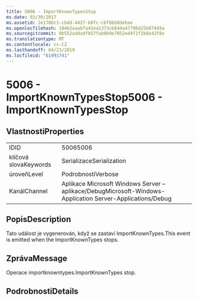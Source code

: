 ```yaml
---
title: 5006 - ImportKnownTypesStop
ms.date: 03/30/2017
ms.assetid: 2e1786c1-cbdd-4427-b8fc-cbf86b8debae
ms.openlocfilehash: 104b2aaabfa41ea1373cb644a47798d25b07449a
ms.sourcegitcommit: 9b552addadfb57fab0b9e7852ed4f1f1b8a42f8e
ms.translationtype: MT
ms.contentlocale: cs-CZ
ms.lasthandoff: 04/23/2019
ms.locfileid: "61991741"
---
```

# <a name="5006---importknowntypesstop"></a><span data-ttu-id="35de2-102">5006 - ImportKnownTypesStop</span><span class="sxs-lookup"><span data-stu-id="35de2-102">5006 - ImportKnownTypesStop</span></span>
## <a name="properties"></a><span data-ttu-id="35de2-103">Vlastnosti</span><span class="sxs-lookup"><span data-stu-id="35de2-103">Properties</span></span>  
  
|||  
|-|-|  
|<span data-ttu-id="35de2-104">ID</span><span class="sxs-lookup"><span data-stu-id="35de2-104">ID</span></span>|<span data-ttu-id="35de2-105">5006</span><span class="sxs-lookup"><span data-stu-id="35de2-105">5006</span></span>|  
|<span data-ttu-id="35de2-106">klíčová slova</span><span class="sxs-lookup"><span data-stu-id="35de2-106">Keywords</span></span>|<span data-ttu-id="35de2-107">Serializace</span><span class="sxs-lookup"><span data-stu-id="35de2-107">Serialization</span></span>|  
|<span data-ttu-id="35de2-108">úroveň</span><span class="sxs-lookup"><span data-stu-id="35de2-108">Level</span></span>|<span data-ttu-id="35de2-109">Podrobnosti</span><span class="sxs-lookup"><span data-stu-id="35de2-109">Verbose</span></span>|  
|<span data-ttu-id="35de2-110">Kanál</span><span class="sxs-lookup"><span data-stu-id="35de2-110">Channel</span></span>|<span data-ttu-id="35de2-111">Aplikace Microsoft Windows Server – aplikace/Debug</span><span class="sxs-lookup"><span data-stu-id="35de2-111">Microsoft-Windows-Application Server-Applications/Debug</span></span>|  
  
## <a name="description"></a><span data-ttu-id="35de2-112">Popis</span><span class="sxs-lookup"><span data-stu-id="35de2-112">Description</span></span>  
 <span data-ttu-id="35de2-113">Tato událost je vygenerován, když se zastaví ImportKnownTypes.</span><span class="sxs-lookup"><span data-stu-id="35de2-113">This event is emitted when the ImportKnownTypes stops.</span></span>  
  
## <a name="message"></a><span data-ttu-id="35de2-114">Zpráva</span><span class="sxs-lookup"><span data-stu-id="35de2-114">Message</span></span>  
 <span data-ttu-id="35de2-115">Operace importknowntypes.</span><span class="sxs-lookup"><span data-stu-id="35de2-115">ImportKnownTypes stop.</span></span>  
  
## <a name="details"></a><span data-ttu-id="35de2-116">Podrobnosti</span><span class="sxs-lookup"><span data-stu-id="35de2-116">Details</span></span>
